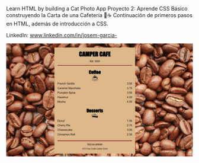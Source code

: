 Learn HTML by building a Cat Photo App
Proyecto 2: Aprende CSS Básico construyendo la Carta de una Cafetería 🍰☕
Continuación de primeros pasos en HTML, además de introducción a CSS.

LinkedIn: www.linkedin.com/in/josem-garcia-

![Carta de la cafetería](Cafe-Menu.jpg)
